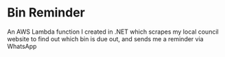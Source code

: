 # Bin Reminder
An AWS Lambda function I created in .NET which scrapes my local council website to find out which bin is due out, and sends me a reminder via WhatsApp

